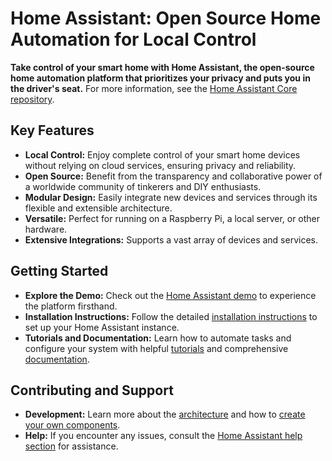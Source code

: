# Home Assistant: Open Source Home Automation for Local Control

**Take control of your smart home with Home Assistant, the open-source home automation platform that prioritizes your privacy and puts you in the driver's seat.**  For more information, see the [Home Assistant Core repository](https://github.com/home-assistant/core).

## Key Features

*   **Local Control:**  Enjoy complete control of your smart home devices without relying on cloud services, ensuring privacy and reliability.
*   **Open Source:** Benefit from the transparency and collaborative power of a worldwide community of tinkerers and DIY enthusiasts.
*   **Modular Design:** Easily integrate new devices and services through its flexible and extensible architecture.
*   **Versatile:**  Perfect for running on a Raspberry Pi, a local server, or other hardware.
*   **Extensive Integrations:** Supports a vast array of devices and services.

## Getting Started

*   **Explore the Demo:** Check out the [Home Assistant demo](https://demo.home-assistant.io) to experience the platform firsthand.
*   **Installation Instructions:**  Follow the detailed [installation instructions](https://home-assistant.io/getting-started/) to set up your Home Assistant instance.
*   **Tutorials and Documentation:**  Learn how to automate tasks and configure your system with helpful [tutorials](https://home-assistant.io/getting-started/automation/) and comprehensive [documentation](https://home-assistant.io/docs/).

## Contributing and Support

*   **Development:** Learn more about the [architecture](https://developers.home-assistant.io/docs/architecture_index/) and how to [create your own components](https://developers.home-assistant.io/docs/creating_component_index/).
*   **Help:**  If you encounter any issues, consult the [Home Assistant help section](https://home-assistant.io/help/) for assistance.